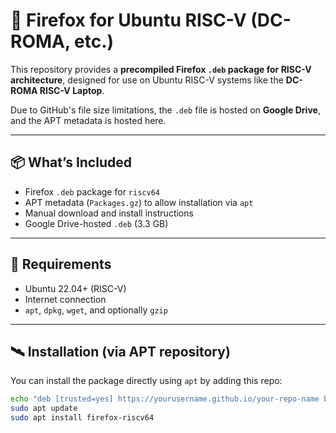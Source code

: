 # 🦊 Firefox for Ubuntu RISC-V (DC-ROMA, etc.)

This repository provides a **precompiled Firefox `.deb` package for RISC-V architecture**, designed for use on Ubuntu RISC-V systems like the **DC-ROMA RISC-V Laptop**.

Due to GitHub's file size limitations, the `.deb` file is hosted on **Google Drive**, and the APT metadata is hosted here.

---

## 📦 What’s Included

- Firefox `.deb` package for `riscv64`
- APT metadata (`Packages.gz`) to allow installation via `apt`
- Manual download and install instructions
- Google Drive-hosted `.deb` (3.3 GB)

---

## 🔧 Requirements

- Ubuntu 22.04+ (RISC-V)
- Internet connection
- `apt`, `dpkg`, `wget`, and optionally `gzip`

---

## 🛰️ Installation (via APT repository)

You can install the package directly using `apt` by adding this repo:

```bash
echo "deb [trusted=yes] https://yourusername.github.io/your-repo-name binary/" | sudo tee /etc/apt/sources.list.d/firefox-riscv64.list
sudo apt update
sudo apt install firefox-riscv64
